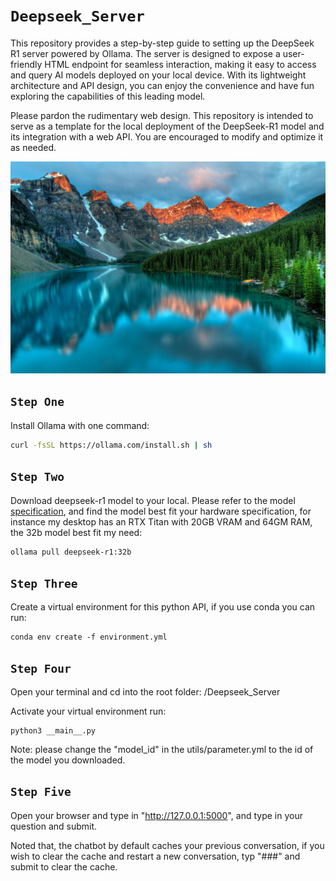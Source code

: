 

# `Deepseek_Server`

This repository provides a step-by-step guide to setting up the DeepSeek R1 server powered by Ollama. The server is designed to expose a user-friendly HTML endpoint for seamless interaction, making it easy to access and query AI models deployed on your local device. With its lightweight architecture and API design, you can enjoy the convenience and have fun exploring the capabilities of this leading model.

Please pardon the rudimentary web design. This repository is intended to serve as a template for the local deployment of the DeepSeek-R1 model and its integration with a web API. You are encouraged to modify and optimize it as needed.

![background.jpg](static/files/background.jpg)

## `Step One`
Install Ollama with one command:

```bash
curl -fsSL https://ollama.com/install.sh | sh
```

## `Step Two`
Download deepseek-r1 model to your local. Please refer to the model [specification](https://ollama.com/library/deepseek-r1), and find the model best fit your hardware specification, for instance my desktop has an RTX Titan with 20GB VRAM and 64GM RAM, the 32b model best fit my need:

```bash
ollama pull deepseek-r1:32b
```

## `Step Three`
Create a virtual environment for this python API, if you use conda you can run:

```
conda env create -f environment.yml
```

## `Step Four`
Open your terminal and cd into the root folder: /Deepseek_Server

Activate your virtual environment run:
```
python3 __main__.py
```
Note: please change the "model_id" in the utils/parameter.yml to the id of the model you downloaded.
## `Step Five`
Open your browser and type in "http://127.0.0.1:5000", and type in your question and submit.

Noted that, the chatbot by default caches your previous conversation, if you wish to clear the cache and restart a new 
conversation, typ "###" and submit to clear the cache.
